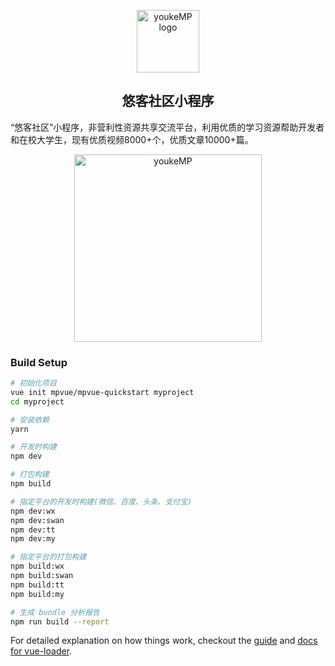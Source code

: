 <p align="center"><a href="https://qq.mcust.cn/#/" target="_blank" rel="noopener noreferrer"><img width="100" src="https://cdn.nlark.com/yuque/0/2019/png/238895/1559096915156-assets/web-upload/14a568c5-8ee3-4544-a59f-62384640adf8.png?x-oss-process=image/resize,w_275" alt="youkeMP logo"></a></p>

<h2 align="center">悠客社区小程序</h2>


“悠客社区”小程序，非营利性资源共享交流平台，利用优质的学习资源帮助开发者和在校大学生，现有优质视频8000+个，优质文章10000+篇。


<p align="center"><img width="300" src="https://cdn.nlark.com/yuque/0/2019/jpeg/238895/1557738487961-f65be9ef-fe4b-4144-9bb2-3d5b4c094692.jpeg?x-oss-process=image/resize,w_550" alt="youkeMP"></p>



### Build Setup

``` bash
# 初始化项目
vue init mpvue/mpvue-quickstart myproject
cd myproject

# 安装依赖
yarn

# 开发时构建
npm dev

# 打包构建
npm build

# 指定平台的开发时构建(微信、百度、头条、支付宝)
npm dev:wx
npm dev:swan
npm dev:tt
npm dev:my

# 指定平台的打包构建
npm build:wx
npm build:swan
npm build:tt
npm build:my

# 生成 bundle 分析报告
npm run build --report
```

For detailed explanation on how things work, checkout the [guide](http://vuejs-templates.github.io/webpack/) and [docs for vue-loader](http://vuejs.github.io/vue-loader).
